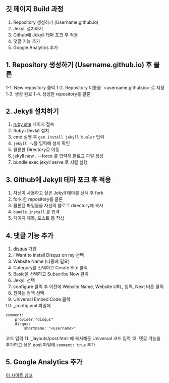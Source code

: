 ## 깃 페이지 Build 과정
1. Repository 생성하기 (Username.github.io)
2. Jekyll 설치하기
3. Github에 Jekyll 테마 포크 후 적용
4. 댓글 기능 추가
5. Google Analytics 추가

## 1. Repository 생성하기 (Username.github.io) 후 클론
1-1. New repository 클릭
1-2. Repository 이름을 `<username.github.io> 로 지정
1-3. 생성 완료
1-4. 생성한 repository를 클론

## 2. Jekyll 설치하기
1. [ruby site](https://rubyinstaller.org/downloads/) 페이지 접속
2. Ruby+Devkit 설치
3. cmd 실행 후 `gem install jekyll bunler` 입력
4. `jekyll -v`를 입력해 설치 확인
5. 클론한 Directory로 이동
6. jekyll new . --force 를 입력해 블로그 파일 생성
7. bundle exec jekyll serve 로 지킬 실행

## 3. Github에 Jekyll 테마 포크 후 적용
1. 자신이 사용하고 싶은 Jekyll 테마를 선택 후 fork
2. fork 한 repository를 클론
3. 클론된 파일들을 자신의 블로그 directory에 복사
4. `bundle install` 를 입력
5. 페이지 제목, 포스트 등 작성

## 4. 댓글 기능 추가
1. [disqus](https://disqus.com) 가입
2. I Want to install Disqus on my 선택
3. Website Name (나중에 필요)
4. Category를 선택하고 Create Site 클릭
5. Basic을 선택하고 Subscribe Now 클릭
6. Jekyll 선택
7. configure 클릭 후 이전에 Website Name, Website URL, 입력, Next 버튼 클릭
8. 원하는 정책 선택
9. Universal Embed Code 클릭
10. _config.yml 파일에
```
comment:
    provider:"disqus"  
    disqus:  
        shortname: "<username>"
```
코드 입력
11. _layouts/post.html 에 복사해둔 Universal 코드 입력
12. 댓글 기능을 추가하고 싶은 post 파일에 `comment: true` 추가

## 5. Google Analytics 추가
[이 사이트 참고](https://rktlskan021.github.io/blog/google-analytics/)